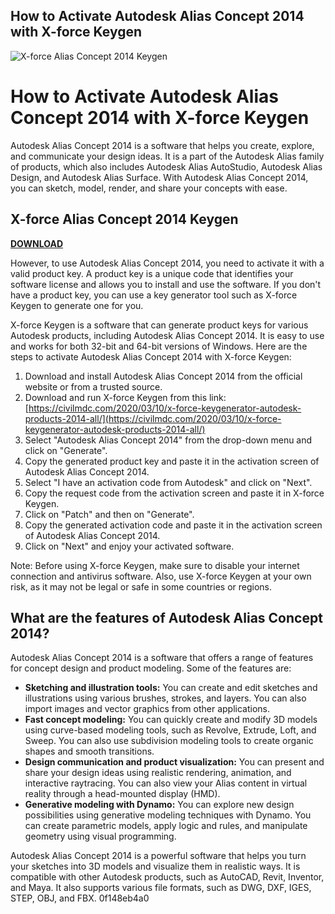 ## How to Activate Autodesk Alias Concept 2014 with X-force Keygen

 
![X-force Alias Concept 2014 Keygen](https://i.ytimg.com/vi/w8r2oMwsgMg/maxresdefault.jpg)

 
# How to Activate Autodesk Alias Concept 2014 with X-force Keygen
 
Autodesk Alias Concept 2014 is a software that helps you create, explore, and communicate your design ideas. It is a part of the Autodesk Alias family of products, which also includes Autodesk Alias AutoStudio, Autodesk Alias Design, and Autodesk Alias Surface. With Autodesk Alias Concept 2014, you can sketch, model, render, and share your concepts with ease.
 
## X-force Alias Concept 2014 Keygen


[**DOWNLOAD**](https://www.google.com/url?q=https%3A%2F%2Fgeags.com%2F2tKwf6&sa=D&sntz=1&usg=AOvVaw01X0S9CeMaBWzwBSDLSGnp)

 
However, to use Autodesk Alias Concept 2014, you need to activate it with a valid product key. A product key is a unique code that identifies your software license and allows you to install and use the software. If you don't have a product key, you can use a key generator tool such as X-force Keygen to generate one for you.
 
X-force Keygen is a software that can generate product keys for various Autodesk products, including Autodesk Alias Concept 2014. It is easy to use and works for both 32-bit and 64-bit versions of Windows. Here are the steps to activate Autodesk Alias Concept 2014 with X-force Keygen:
 
1. Download and install Autodesk Alias Concept 2014 from the official website or from a trusted source.
2. Download and run X-force Keygen from this link: [https://civilmdc.com/2020/03/10/x-force-keygenerator-autodesk-products-2014-all/](https://civilmdc.com/2020/03/10/x-force-keygenerator-autodesk-products-2014-all/)
3. Select "Autodesk Alias Concept 2014" from the drop-down menu and click on "Generate".
4. Copy the generated product key and paste it in the activation screen of Autodesk Alias Concept 2014.
5. Select "I have an activation code from Autodesk" and click on "Next".
6. Copy the request code from the activation screen and paste it in X-force Keygen.
7. Click on "Patch" and then on "Generate".
8. Copy the generated activation code and paste it in the activation screen of Autodesk Alias Concept 2014.
9. Click on "Next" and enjoy your activated software.

Note: Before using X-force Keygen, make sure to disable your internet connection and antivirus software. Also, use X-force Keygen at your own risk, as it may not be legal or safe in some countries or regions.
  
## What are the features of Autodesk Alias Concept 2014?
 
Autodesk Alias Concept 2014 is a software that offers a range of features for concept design and product modeling. Some of the features are:

- **Sketching and illustration tools:** You can create and edit sketches and illustrations using various brushes, strokes, and layers. You can also import images and vector graphics from other applications.
- **Fast concept modeling:** You can quickly create and modify 3D models using curve-based modeling tools, such as Revolve, Extrude, Loft, and Sweep. You can also use subdivision modeling tools to create organic shapes and smooth transitions.
- **Design communication and product visualization:** You can present and share your design ideas using realistic rendering, animation, and interactive raytracing. You can also view your Alias content in virtual reality through a head-mounted display (HMD).
- **Generative modeling with Dynamo:** You can explore new design possibilities using generative modeling techniques with Dynamo. You can create parametric models, apply logic and rules, and manipulate geometry using visual programming.

Autodesk Alias Concept 2014 is a powerful software that helps you turn your sketches into 3D models and visualize them in realistic ways. It is compatible with other Autodesk products, such as AutoCAD, Revit, Inventor, and Maya. It also supports various file formats, such as DWG, DXF, IGES, STEP, OBJ, and FBX.
 0f148eb4a0

